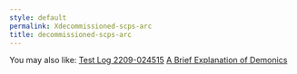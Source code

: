 ```yaml
---
style: default
permalink: Xdecommissioned-scps-arc
title: decommissioned-scps-arc
---
```

You may also like:
[Test Log 2209-024515](http://scp-wiki.net/test-log-2209-024515)
[A Brief Explanation of Demonics](http://scp-wiki.net/a-brief-explanation-on-demonics)